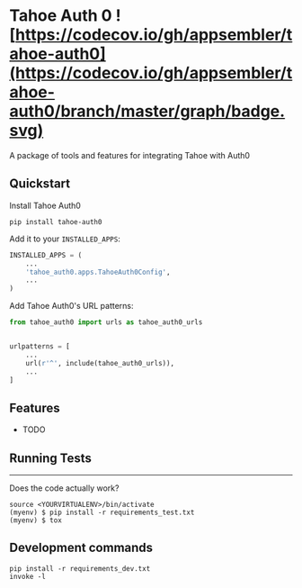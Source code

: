 # Tahoe Auth 0 ![https://codecov.io/gh/appsembler/tahoe-auth0](https://codecov.io/gh/appsembler/tahoe-auth0/branch/master/graph/badge.svg)

A package of tools and features for integrating Tahoe with Auth0


## Quickstart

Install Tahoe Auth0
```console
pip install tahoe-auth0
```

Add it to your `INSTALLED_APPS`:

```python
INSTALLED_APPS = (
    ...
    'tahoe_auth0.apps.TahoeAuth0Config',
    ...
)
```

Add Tahoe Auth0's URL patterns:

```python
from tahoe_auth0 import urls as tahoe_auth0_urls


urlpatterns = [
    ...
    url(r'^', include(tahoe_auth0_urls)),
    ...
]
```

## Features

* TODO

## Running Tests
-------------

Does the code actually work?

```console
source <YOURVIRTUALENV>/bin/activate
(myenv) $ pip install -r requirements_test.txt
(myenv) $ tox
```


## Development commands

```console
pip install -r requirements_dev.txt
invoke -l
```
